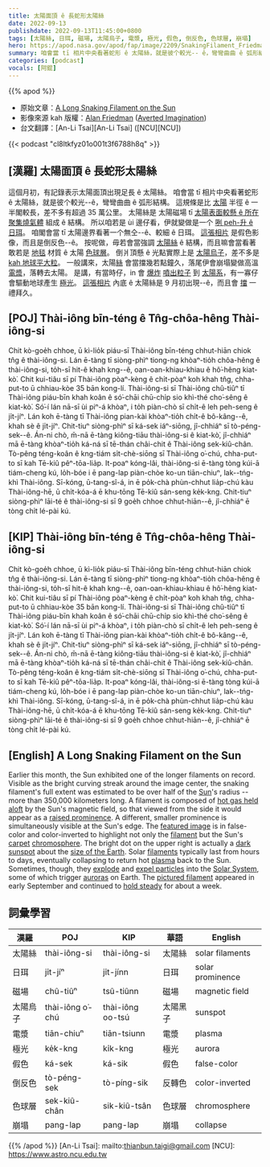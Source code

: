 ```yaml
---
title: 太陽面頂 ê 長蛇形太陽絲
date: 2022-09-13
publishdate: 2022-09-13T11:45:00+0800
tags: [太陽絲, 日珥, 磁場, 太陽烏子, 電漿, 極光, 假色, 倒反色, 色球層, 崩塌]
hero: https://apod.nasa.gov/apod/fap/image/2209/SnakingFilament_Friedman_960.jpg
summary: 咱會當 tī 相片中央看著蛇形 ê 太陽絲，就是彼个較光-- ê，彎彎曲曲 ê 弧形結構。
categories: [podcast]
vocals: [阿錕]
---
```


{{% apod %}}

- 原始文章：[A Long Snaking Filament on the Sun](https://apod.nasa.gov/apod/ap220913.html)
- 影像來源 kah 版權：[Alan Friedman](https://avertedimagination.squarespace.com/about) ([Averted Imagination](https://www.avertedimagination.com/))
- 台文翻譯：[An-Li Tsai][An-Li Tsai] ([NCU][NCU])

{{< podcast "cl8ltkfyz01o001t3f6788h8q" >}}

## [漢羅] 太陽面頂 ê 長蛇形太陽絲
這個月初，有記錄表示太陽面頂出現足長 ê 太陽絲。
咱會當 tī 相片中央看著蛇形 ê 太陽絲，就是彼个較光--ê，彎彎曲曲 ê 弧形結構。
這規條是比 [太陽][Sun] 半徑 ê 一半閣較長，差不多有超過 35 萬公里。
太陽絲是 太陽磁場 tī [太陽表面較懸 ê 所在 聚集燒氣體][hot gas held aloft] 組成 ê 結構。
所以咱若是 ùi 邊仔看，伊就變做是一个 [咧 peh-升 ê 日珥][raised prominence]。
咱閣會當 tī 太陽邊界看著一个無仝--ê、較細 ê 日珥。
[這張相片][featured image] 是假色影像，而且是倒反色--ê。
按呢做，毋若會當強調 [太陽絲][filament] ê 結構，而且嘛會當看著 敢若是 [地毯][carpet] 材質 ê 太陽 [色球層][chromosphere]。
倒爿頂懸 ê 光點實際上是 [太陽烏子][dark sunspot]，差不多是 [kah 地球平大粒][size of the Earth]。
一般講來，太陽[絲][filaments] 會當擋幾若點鐘久，落尾伊會崩塌變做高溫 [電漿][plasma]，落轉去太陽。
是講，有當時仔，in 會 [爆炸][explode] [噴出粒子][expel particles] 到 [太陽系][Solar System]，有一寡仔會驅動地球產生 [極光][auroras t]。
[這張相片][pictured filament] 內底 ê 太陽絲是 9 月初出現--ê，而且會 [擋][hold steady] 一禮拜久。

## [POJ] Thài-iông bīn-téng ê Tn̂g-chôa-hêng Thài-iông-si
Chit kò-goe̍h chhoe, ū kì-lio̍k piáu-sī Thài-iông bīn-téng chhut-hiān chiok tn̂g ê thài-iông-si.
Lán ē-tàng tī siòng-phìⁿ tiong-ng khòaⁿ-tio̍h chôa-hêng ê thài-iông-si, to̍h-sī hit-ê khah kng--ê, oan-oan-khiau-khiau ê hô͘-hêng kiat-kò͘.
Chit kui-tiâu sī pí Thài-iông pòaⁿ-kèng ê chi̍t-pòaⁿ koh khah tn̂g, chha-put-to ū chhiau-kòe 35 bān kong-lí.
Thài-iông-si sī Thài-iông chû-tiûⁿ tī Thài-iông piáu-bīn khah koân ê só͘-chāi chū-chi̍p sio khì-thé cho͘-sêng ê kiat-kò͘.
Só͘-í lán nā-sī ùi piⁿ-á khòaⁿ, i to̍h piàn-chò sī chi̍t-ê leh peh-seng ê ji̍t-jíⁿ.
Lán koh ē-tàng tī Thài-iông pian-kài khòaⁿ-tio̍h chi̍t-ê bô-kâng--ê, khah sè ê ji̍t-jíⁿ.
Chit-tiuⁿ siòng-phìⁿ sī ká-sek iáⁿ-siōng, jî-chhiáⁿ sī tò-péng-sek--ê.
Án-ni chò, m̄-nā ē-tàng kiông-tiāu thài-iông-si ê kiat-kò͘, jî-chhiáⁿ mā ē-tàng khòaⁿ-tio̍h ká-ná sī tē-thán châi-chit ê Thài-iông sek-kiû-chân.
Tò-pêng téng-koân ê kng-tiám si̍t-chè-siōng sī Thài-iông o͘-chú, chha-put-to sī kah Tē-kiû pêⁿ-tōa-lia̍p.
It-poaⁿ kóng-lâi, thài-iông-si ē-tàng tòng kúi-ā tiám-cheng kú, lo̍h-bóe i ē pang-lap piàn-chòe ko-un tiān-chiuⁿ, lak--tńg-khì Thài-iông.
Sī-kóng, ū-tang-sî-á, in ē po̍k-chà phùn-chhut lia̍p-chú kàu Thài-iông-hē, ū chi̍t-kóa-á ē khu-tōng Tē-kiû sán-seng ke̍k-kng.
Chit-tiuⁿ siòng-phìⁿ lāi-té ê thài-iông-si sī 9 goe̍h chhoe chhut-hiān--ê, jî-chhiáⁿ ē tòng chi̍t lé-pài kú.

## [KIP] Thài-iông bīn-téng ê Tn̂g-chôa-hêng Thài-iông-si
Chit kò-goe̍h chhoe, ū kì-lio̍k piáu-sī Thài-iông bīn-téng chhut-hiān chiok tn̂g ê thài-iông-si.
Lán ē-tàng tī siòng-phìⁿ tiong-ng khòaⁿ-tio̍h chôa-hêng ê thài-iông-si, to̍h-sī hit-ê khah kng--ê, oan-oan-khiau-khiau ê hô͘-hêng kiat-kò͘.
Chit kui-tiâu sī pí Thài-iông pòaⁿ-kèng ê chi̍t-pòaⁿ koh khah tn̂g, chha-put-to ū chhiau-kòe 35 bān kong-lí.
Thài-iông-si sī Thài-iông chû-tiûⁿ tī Thài-iông piáu-bīn khah koân ê só͘-chāi chū-chi̍p sio khì-thé cho͘-sêng ê kiat-kò͘.
Só͘-í lán nā-sī ùi piⁿ-á khòaⁿ, i to̍h piàn-chò sī chi̍t-ê leh peh-seng ê ji̍t-jíⁿ.
Lán koh ē-tàng tī Thài-iông pian-kài khòaⁿ-tio̍h chi̍t-ê bô-kâng--ê, khah sè ê ji̍t-jíⁿ.
Chit-tiuⁿ siòng-phìⁿ sī ká-sek iáⁿ-siōng, jî-chhiáⁿ sī tò-péng-sek--ê.
Án-ni chò, m̄-nā ē-tàng kiông-tiāu thài-iông-si ê kiat-kò͘, jî-chhiáⁿ mā ē-tàng khòaⁿ-tio̍h ká-ná sī tē-thán châi-chit ê Thài-iông sek-kiû-chân.
Tò-pêng téng-koân ê kng-tiám si̍t-chè-siōng sī Thài-iông o͘-chú, chha-put-to sī kah Tē-kiû pêⁿ-tōa-lia̍p.
It-poaⁿ kóng-lâi, thài-iông-si ē-tàng tòng kúi-ā tiám-cheng kú, lo̍h-bóe i ē pang-lap piàn-chòe ko-un tiān-chiuⁿ, lak--tńg-khì Thài-iông.
Sī-kóng, ū-tang-sî-á, in ē po̍k-chà phùn-chhut lia̍p-chú kàu Thài-iông-hē, ū chi̍t-kóa-á ē khu-tōng Tē-kiû sán-seng ke̍k-kng.
Chit-tiuⁿ siòng-phìⁿ lāi-té ê thài-iông-si sī 9 goe̍h chhoe chhut-hiān--ê, jî-chhiáⁿ ē tòng chi̍t lé-pài kú.

## [English] A Long Snaking Filament on the Sun
Earlier this month, the Sun exhibited one of the longer filaments on record.
Visible as the bright curving streak around the image center, the snaking filament's full extent was estimated to be over half of the [Sun][Sun]'s radius -- more than 350,000 kilometers long.
A filament is composed of [hot gas held aloft][hot gas held aloft] by the Sun's magnetic field, so that viewed from the side it would appear as a [raised prominence][raised prominence].
A different, smaller prominence is simultaneously visible at the Sun's edge.
The [featured image][featured image] is in false-color and color-inverted to highlight not only the [filament][filament] but the Sun's [carpet][carpet] [chromosphere][chromosphere].
The bright dot on the upper right is actually a [dark sunspot][dark sunspot] about the [size of the Earth][size of the Earth].
Solar [filaments][filaments] typically last from hours to days, eventually collapsing to return hot [plasma][plasma] back to the Sun.
Sometimes, though, they [explode][explode] and [expel particles][expel particles] into the [Solar System][Solar System], some of which trigger [auroras][auroras e] on Earth.
The [pictured filament][pictured filament] appeared in early September and continued to [hold steady][hold steady] for about a week.

## 詞彙學習

|漢羅|POJ|KIP|華語|English|
|-|-|-|-|-|
|太陽絲|thài-iông-si|thài-iông-si|太陽絲|solar filaments|
|日珥|ji̍t-jíⁿ|ji̍t-jínn|日珥|solar prominence|
|磁場|chû-tiûⁿ|tsû-tiûnn|磁場|magnetic field|
|太陽烏子|thài-iông o͘-chú|thài-iông oo-tsú|太陽黑子|sunspot|
|電漿|tiān-chiuⁿ|tiān-tsiunn|電漿|plasma|
|極光|ke̍k-kng|ki̍k-kng|極光|aurora|
|假色|ká-sek|ká-sik|假色|false-color|
|倒反色|tò-péng-sek|tò-píng-sik|反轉色|color-inverted|
|色球層|sek-kiû-chân|sik-kiû-tsân|色球層|chromosphere|
|崩塌|pang-lap|pang-lap|崩塌|collapse|

{{% /apod %}}
[An-Li Tsai]: mailto:thianbun.taigi@gmail.com
[NCU]: https://www.astro.ncu.edu.tw

[copyright]: https://apod.nasa.gov/apod/fap/lib/about_apod.html#srapply

[Sun]:https://solarsystem.nasa.gov/solar-system/sun/in-depth/
[hot gas held aloft]:https://apod.nasa.gov/apod/ap120820.html
[raised prominence]:https://apod.nasa.gov/apod/ap140304.html
[featured image]:https://avertedimagination.com/img_pages/great_wall_2022.html
[filament]:https://apod.nasa.gov/apod/ap150210.html
[carpet]:https://apod.nasa.gov/apod/ap971106.html
[chromosphere]:https://en.wikipedia.org/wiki/Chromosphere
[dark sunspot]:https://apod.nasa.gov/apod/ap150629.html
[size of the Earth]:https://solarsystem.nasa.gov/solar-system/sun/by-the-numbers/
[filaments]:http://en.wikipedia.org/wiki/Solar_prominence
[plasma]:https://en.wikipedia.org/wiki/Plasma_(physics)
[explode]:https://apod.nasa.gov/apod/ap190526.html
[expel particles]:https://apod.nasa.gov/apod/ap180902.html
[Solar System]:https://solarsystem.nasa.gov/solar-system/our-solar-system/overview/
[auroras e]:https://apod.nasa.gov/apod/ap220322.html
[auroras t]:https://apod.nasa.gov/daily/20220322/
[pictured filament]:https://spaceweathergallery.com/indiv_upload.php?upload_id=188146
[hold steady]:https://media.istockphoto.com/photos/cute-kitten-hanging-on-to-rope-isolated-on-white-picture-id152959821
